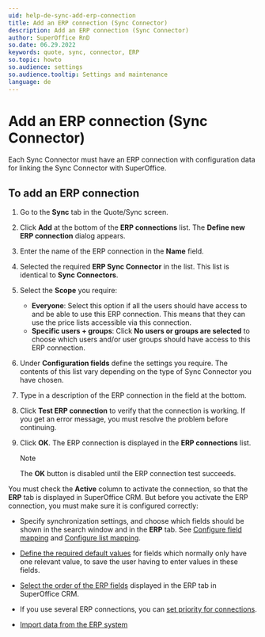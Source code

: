 ```yaml
---
uid: help-de-sync-add-erp-connection
title: Add an ERP connection (Sync Connector)
description: Add an ERP connection (Sync Connector)
author: SuperOffice RnD
so.date: 06.29.2022
keywords: quote, sync, connector, ERP
so.topic: howto
so.audience: settings
so.audience.tooltip: Settings and maintenance
language: de
---
```


# Add an ERP connection (Sync Connector)

Each Sync Connector must have an ERP connection with configuration data for linking the Sync Connector with SuperOffice.

## To add an ERP connection

1. Go to the **Sync** tab in the Quote/Sync screen.

1. Click **Add** at the bottom of the **ERP connections** list. The **Define new ERP connection** dialog appears.

1. Enter the name of the ERP connection in the **Name** field.

1. Selected the required **ERP Sync Connector** in the list. This list is identical to **Sync Connectors**.

1. Select the **Scope** you require:

    * **Everyone**: Select this option if all the users should have access to and be able to use this ERP connection. This means that they can use the price lists accessible via this connection.
    * **Specific users + groups**: Click **No users or groups are selected** to choose which users and/or user groups should have access to this ERP connection.

1. Under **Configuration fields** define the settings you require. The contents of this list vary depending on the type of Sync Connector you have chosen.

1. Type in a description of the ERP connection in the field at the bottom.

1. Click **Test ERP connection** to verify that the connection is working. If you get an error message, you must resolve the problem before continuing.

1. Click **OK**. The ERP connection is displayed in the **ERP connections** list.

    > [!NOTE]
    > The **OK** button is disabled until the ERP connection test succeeds.

You must check the **Active** column to activate the connection, so that the **ERP** tab is displayed in SuperOffice CRM. But before you activate the ERP connection, you must make sure it is configured correctly:

* Specify synchronization settings, and choose which fields should be shown in the search window and in the **ERP** tab. See [Configure field mapping][1] and [Configure list mapping][2].

* [Define the required default values][3] for fields which normally only have one relevant value, to save the user having to enter values in these fields.

* [Select the order of the ERP fields][4] displayed in the ERP tab in SuperOffice CRM.

* If you use several ERP connections, you can [set priority for connections][5].

* [Import data from the ERP system][6]

<!-- Referenced links -->
[1]: sync-configure-field-allocation.md
[2]: sync-configure-list-mapping.md
[3]: sync-configure-default-values.md
[4]: sync-rank-fields-shown-in-erp-tab.md
[5]: sync-set-sync-priority.md
[6]: ../../../../admin/import/learn/import-from-erp.md

<!-- Referenced images -->

